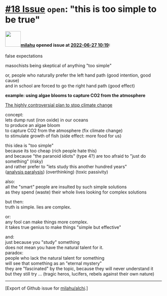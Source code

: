 [\#18 Issue](https://github.com/milahu/alchi/issues/18) `open`: "this is too simple to be true"
===============================================================================================

#### <img src="https://avatars.githubusercontent.com/u/12958815?v=4" width="50">[milahu](https://github.com/milahu) opened issue at [2022-06-27 10:19](https://github.com/milahu/alchi/issues/18):

false expectations

masochists being skeptical of anything "too simple"

or, people who naturally prefer the left hand path (good intention, good
cause)  
and in school are forced to go the right hand path (good effect)

**example: using algae blooms to capture CO2 from the atmosphere**

[The highly controversial plan to stop climate
change](https://www.youtube.com/watch?v=i4Hnv_ZJSQY)

concept:  
lets dump rust (iron oxide) in our oceans  
to produce an algae bloom  
to capture CO2 from the atmosphere (fix climate change)  
to stimulate growth of fish (side effect: more food for us)

this idea is "too simple"  
because its too cheap (rich people hate this)  
and because "the paranoid idiots" (type 4?) are too afraid to "just do
something" (risky)  
and rather prefer to "lets study this another hundred years"  
([analysis paralysis](https://en.wikipedia.org/wiki/Analysis_paralysis))
(overthinking) (toxic passivity)

also:  
all the "smart" people are insulted by such simple solutions  
as they spend (waste) their whole lives looking for complex solutions

but then:  
truth is simple. lies are complex.

or:  
any fool can make things more complex.  
it takes true genius to make things "simple but effective"

and:  
just because you "study" something  
does not mean you have the natural talent for it.  
paradox:  
people who lack the natural talent for something  
will see that something as an "eternal mystery"  
they are "fascinated" by the topic, because they will never understand
it  
but they still try ... (tragic heros, lucifers, rebels against their own
nature)

------------------------------------------------------------------------

\[Export of Github issue for
[milahu/alchi](https://github.com/milahu/alchi).\]
